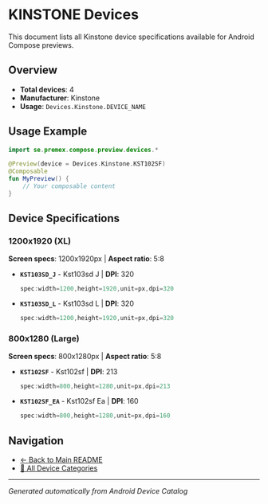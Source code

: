 # KINSTONE Devices

This document lists all Kinstone device specifications available for Android Compose previews.

## Overview

- **Total devices**: 4
- **Manufacturer**: Kinstone
- **Usage**: `Devices.Kinstone.DEVICE_NAME`

## Usage Example

```kotlin
import se.premex.compose.preview.devices.*

@Preview(device = Devices.Kinstone.KST102SF)
@Composable
fun MyPreview() {
    // Your composable content
}
```

## Device Specifications

### 1200x1920 (XL)

**Screen specs**: 1200x1920px | **Aspect ratio**: 5:8

- **`KST103SD_J`** - Kst103sd J | **DPI**: 320
  ```kotlin
  spec:width=1200,height=1920,unit=px,dpi=320
  ```

- **`KST103SD_L`** - Kst103sd L | **DPI**: 320
  ```kotlin
  spec:width=1200,height=1920,unit=px,dpi=320
  ```

### 800x1280 (Large)

**Screen specs**: 800x1280px | **Aspect ratio**: 5:8

- **`KST102SF`** - Kst102sf | **DPI**: 213
  ```kotlin
  spec:width=800,height=1280,unit=px,dpi=213
  ```

- **`KST102SF_EA`** - Kst102sf Ea | **DPI**: 160
  ```kotlin
  spec:width=800,height=1280,unit=px,dpi=160
  ```

## Navigation

- [← Back to Main README](../../README.md)
- [📱 All Device Categories](../README.md)

---
*Generated automatically from Android Device Catalog*
